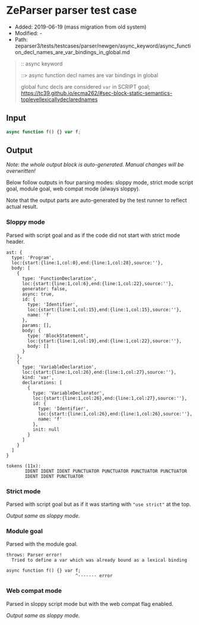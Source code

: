 # ZeParser parser test case

- Added: 2019-06-19 (mass migration from old system)
- Modified: -
- Path: zeparser3/tests/testcases/parser/newgen/async_keyword/async_function_decl_names_are_var_bindings_in_global.md

> :: async keyword
>
> ::> async function decl names are var bindings in global
>
> global func decls are considered `var` in SCRIPT goal; https://tc39.github.io/ecma262/#sec-block-static-semantics-toplevellexicallydeclarednames

## Input

`````js
async function f() {} var f;
`````

## Output

_Note: the whole output block is auto-generated. Manual changes will be overwritten!_

Below follow outputs in four parsing modes: sloppy mode, strict mode script goal, module goal, web compat mode (always sloppy).

Note that the output parts are auto-generated by the test runner to reflect actual result.

### Sloppy mode

Parsed with script goal and as if the code did not start with strict mode header.

`````
ast: {
  type: 'Program',
  loc:{start:{line:1,col:0},end:{line:1,col:28},source:''},
  body: [
    {
      type: 'FunctionDeclaration',
      loc:{start:{line:1,col:6},end:{line:1,col:22},source:''},
      generator: false,
      async: true,
      id: {
        type: 'Identifier',
        loc:{start:{line:1,col:15},end:{line:1,col:15},source:''},
        name: 'f'
      },
      params: [],
      body: {
        type: 'BlockStatement',
        loc:{start:{line:1,col:19},end:{line:1,col:22},source:''},
        body: []
      }
    },
    {
      type: 'VariableDeclaration',
      loc:{start:{line:1,col:26},end:{line:1,col:27},source:''},
      kind: 'var',
      declarations: [
        {
          type: 'VariableDeclarator',
          loc:{start:{line:1,col:26},end:{line:1,col:27},source:''},
          id: {
            type: 'Identifier',
            loc:{start:{line:1,col:26},end:{line:1,col:26},source:''},
            name: 'f'
          },
          init: null
        }
      ]
    }
  ]
}

tokens (11x):
       IDENT IDENT IDENT PUNCTUATOR PUNCTUATOR PUNCTUATOR PUNCTUATOR
       IDENT IDENT PUNCTUATOR
`````

### Strict mode

Parsed with script goal but as if it was starting with `"use strict"` at the top.

_Output same as sloppy mode._

### Module goal

Parsed with the module goal.

`````
throws: Parser error!
  Tried to define a var which was already bound as a lexical binding

async function f() {} var f;
                          ^------- error
`````


### Web compat mode

Parsed in sloppy script mode but with the web compat flag enabled.

_Output same as sloppy mode._
